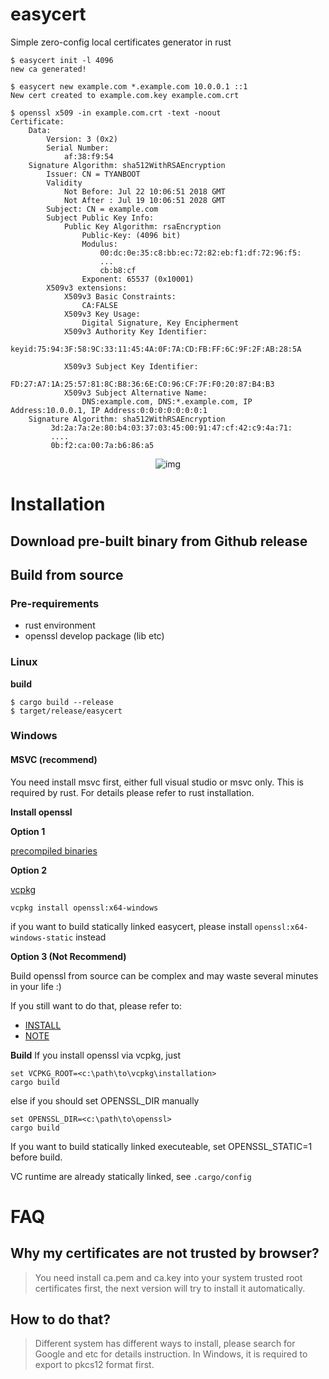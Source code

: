 # easycert
Simple zero-config local certificates generator in rust

```shell
$ easycert init -l 4096
new ca generated!

$ easycert new example.com *.example.com 10.0.0.1 ::1
New cert created to example.com.key example.com.crt

$ openssl x509 -in example.com.crt -text -noout
Certificate:
    Data:
        Version: 3 (0x2)
        Serial Number:
            af:38:f9:54
    Signature Algorithm: sha512WithRSAEncryption
        Issuer: CN = TYANBOOT
        Validity
            Not Before: Jul 22 10:06:51 2018 GMT
            Not After : Jul 19 10:06:51 2028 GMT
        Subject: CN = example.com
        Subject Public Key Info:
            Public Key Algorithm: rsaEncryption
                Public-Key: (4096 bit)
                Modulus:
                    00:dc:0e:35:c8:bb:ec:72:82:eb:f1:df:72:96:f5:
                    ...
                    cb:b8:cf
                Exponent: 65537 (0x10001)
        X509v3 extensions:
            X509v3 Basic Constraints:
                CA:FALSE
            X509v3 Key Usage:
                Digital Signature, Key Encipherment
            X509v3 Authority Key Identifier:
                keyid:75:94:3F:58:9C:33:11:45:4A:0F:7A:CD:FB:FF:6C:9F:2F:AB:28:5A

            X509v3 Subject Key Identifier:
                FD:27:A7:1A:25:57:81:8C:B8:36:6E:C0:96:CF:7F:F0:20:87:B4:B3
            X509v3 Subject Alternative Name:
                DNS:example.com, DNS:*.example.com, IP Address:10.0.0.1, IP Address:0:0:0:0:0:0:0:1
    Signature Algorithm: sha512WithRSAEncryption
         3d:2a:7a:2e:80:b4:03:37:03:45:00:91:47:cf:42:c9:4a:71:
         ....
         0b:f2:ca:00:7a:b6:86:a5
```
<p align="center"><img alt="img" src="https://i.loli.net/2018/07/22/5b54583ce5901.png"></p>

# Installation

## Download pre-built binary from Github release

## Build from source

### Pre-requirements
* rust environment
* openssl develop package (lib etc)

### Linux

__build__
```shell
$ cargo build --release
$ target/release/easycert
```

### Windows

#### MSVC (recommend)
You need install msvc first, either full visual studio or msvc only. This is required by rust. For details please refer to rust installation.


__Install openssl__

__Option 1__

[precompiled binaries](http://slproweb.com/products/Win32OpenSSL.html)

__Option 2__

[vcpkg](https://github.com/Microsoft/vcpkg)

```
vcpkg install openssl:x64-windows
```
if you want to build statically linked easycert, please install `openssl:x64-windows-static` instead

__Option 3 (Not Recommend)__

Build openssl from source can be complex and may waste several minutes in your life :)

If you still want to do that, please refer to:

* [INSTALL](https://github.com/openssl/openssl/blob/master/INSTALL)
* [NOTE](https://github.com/openssl/openssl/blob/master/NOTES.WIN)

__Build__
If you install openssl via vcpkg, just
```
set VCPKG_ROOT=<c:\path\to\vcpkg\installation>
cargo build
```

else if you should set OPENSSL_DIR manually
```
set OPENSSL_DIR=<c:\path\to\openssl>
cargo build
```

If you want to build statically linked executeable, set OPENSSL_STATIC=1 before build.

VC runtime are already statically linked, see `.cargo/config`

# FAQ

## Why my certificates are not trusted by browser?
> You need install ca.pem and ca.key into your system trusted root certificates first, 
the next version will try to install it automatically.

## How to do that?
> Different system has different ways to install, please search for Google and etc for details instruction. 
In Windows, it is required to export to pkcs12 format first.
